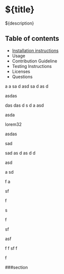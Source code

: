# ${title}

${description}

## Table of contents
* [Installation instructions](#section)
* Usage
* Contribution Guideline
* Testing Instructions
* Licenses
* Questions



a
a
sa
d
asd
sa
d
as
d

asdas


das
das
d
s
d
a
asd



asda

lorem32 


asdas


sad

sad
as
d
as
d
d




asd


a
sd



f
a



sf


f

s


f

sf

asf

f
f
sf
f


f

###section